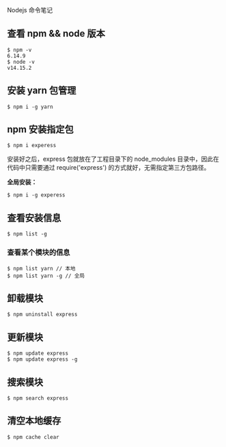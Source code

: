 Nodejs 命令笔记

##  查看 npm && node 版本

```shell
$ npm -v
6.14.9
$ node -v
v14.15.2
```

## 安装 yarn 包管理

```shell
$ npm i -g yarn
```

## npm 安装指定包

```shell
$ npm i experess
```

安装好之后，express 包就放在了工程目录下的 node_modules 目录中，因此在代码中只需要通过 require('express') 的方式就好，无需指定第三方包路径。

**全局安装：**

```shell
$ npm i -g experess
```

## 查看安装信息

```shell
$ npm list -g
```

### 查看某个模块的信息

```shell
$ npm list yarn	// 本地
$ npm list yarn -g // 全局
```

## 卸载模块

```shell
$ npm uninstall express
```

## 更新模块

```shell
$ npm update express
$ npm update express -g
```

## 搜索模块

```shell
$ npm search express
```

## 清空本地缓存

```shell
$ npm cache clear
```
